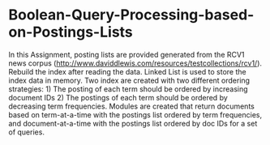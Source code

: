 # Boolean-Query-Processing-based-on-Postings-Lists
 In this Assignment, posting lists are provided generated from the RCV1 news corpus (http://www.daviddlewis.com/resources/testcollections/rcv1/).   Rebuild the index after reading the data. Linked List is used to store the index data in memory. Two index are created with two different ordering strategies:   1) The posting of each term should be ordered by increasing document IDs 2) The postings of each term should be ordered by decreasing term frequencies.   Modules are created that return documents based on term-at-a-time with the postings list ordered by term frequencies, and document-at-a-time with the postings list ordered by doc IDs for a set of queries.
